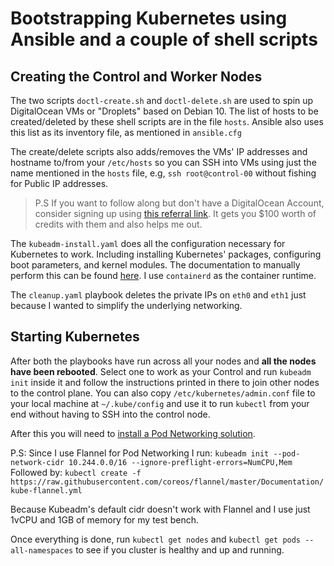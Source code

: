 # Bootstrapping Kubernetes using Ansible and a couple of shell scripts

## Creating the Control and Worker Nodes
The two scripts `doctl-create.sh` and `doctl-delete.sh` are used to spin up
DigitalOcean VMs or "Droplets" based on Debian 10. The list of hosts to be
created/deleted by these shell scripts are in the file `hosts`. Ansible also uses this list as its inventory file, as mentioned in `ansible.cfg`

The create/delete scripts also adds/removes the VMs' IP addresses and hostname
to/from your `/etc/hosts` so you can SSH into VMs using just the name mentioned in the `hosts` file, e.g, `ssh root@control-00` without fishing for Public IP addresses.

> P.S If you want to follow along but don't have a DigitalOcean Account, consider signing up using [this referral link](https://m.do.co/c/35defe80a576). It gets you $100 worth of credits with them and also helps me out.

The `kubeadm-install.yaml` does all the configuration necessary for Kubernetes
to work. Including installing Kubernetes' packages, configuring boot parameters,
and kernel modules. The documentation to manually perform this can be found [here](https://kubernetes.io/docs/setup/production-environment/tools/kubeadm/install-kubeadm/). I use `containerd` as the container runtime.

The `cleanup.yaml` playbook deletes the private IPs on `eth0` and `eth1` just
because I wanted to simplify the underlying networking.

## Starting Kubernetes
After both the playbooks have run across all your nodes and **all the nodes have
been rebooted**. Select one to work as your Control and run `kubeadm init`
inside it and follow the instructions printed in there to join other nodes to
the control plane. You can also copy `/etc/kubernetes/admin.conf` file to your
local machine at `~/.kube/config` and use it to run `kubectl` from your end
without having to SSH into the control node.

After this you will need to [install a Pod Networking
solution](https://kubernetes.io/docs/concepts/cluster-administration/networking/).

P.S: Since I use Flannel for Pod Networking I run:
`kubeadm init --pod-network-cidr 10.244.0.0/16 --ignore-preflight-errors=NumCPU,Mem`
Followed by:
`kubectl create -f https://raw.githubusercontent.com/coreos/flannel/master/Documentation/kube-flannel.yml`
 
Because Kubeadm's default cidr doesn't work with Flannel and I use just 1vCPU and 1GB of memory for my test bench.

Once everything is done, run `kubectl get nodes` and `kubectl get pods --all-namespaces` to see if you cluster is healthy and up and running.
